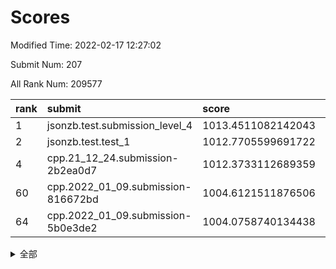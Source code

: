 # Scores

Modified Time: 2022-02-17 12:27:02

Submit Num: 207

All Rank Num: 209577

| rank |               submit               |       score        |       sigma        | pk_num |
| :--- | :--------------------------------- | :----------------- | :----------------- | :----- |
| 1    | jsonzb.test.submission_level_4     | 1013.4511082142043 | 0.8423913893949053 | 4047   |
| 2    | jsonzb.test.test_1                 | 1012.7705599691722 | 0.8058161504327934 | 4049   |
| 4    | cpp.21_12_24.submission-2b2ea0d7   | 1012.3733112689359 | 0.7875139327894651 | 4051   |
| 60   | cpp.2022_01_09.submission-816672bd | 1004.6121511876506 | 0.7172343136037223 | 4043   |
| 64   | cpp.2022_01_09.submission-5b0e3de2 | 1004.0758740134438 | 0.7124845562265676 | 4051   |


<details>
<summary>全部</summary>

| rank |                 submit                 |       score        |       sigma        | pk_num |
| :--- | :------------------------------------- | :----------------- | :----------------- | :----- |
| 1    | jsonzb.test.submission_level_4         | 1013.4511082142043 | 0.8423913893949053 | 4047   |
| 2    | jsonzb.test.test_1                     | 1012.7705599691722 | 0.8058161504327934 | 4049   |
| 3    | gobigger.level_3.submission_level_3_35 | 1012.4405652894836 | 0.8116527357165134 | 4043   |
| 4    | cpp.21_12_24.submission-2b2ea0d7       | 1012.3733112689359 | 0.7875139327894651 | 4051   |
| 5    | gobigger.level_3.submission_level_3_4  | 1011.1806130950359 | 0.752278829052775  | 4046   |
| 6    | gobigger.level_3.submission_level_3_36 | 1010.9431461329029 | 0.7673396887920596 | 4046   |
| 7    | gobigger.level_3.submission_level_3_32 | 1010.7580553822812 | 0.7709864788196221 | 4051   |
| 8    | gobigger.level_3.submission_level_3_29 | 1010.7521070658113 | 0.7717353491587505 | 4056   |
| 9    | gobigger.level_3.submission_level_3_48 | 1010.671999682001  | 0.7568992924672022 | 4050   |
| 10   | gobigger.level_3.submission_level_3_19 | 1010.6346129276116 | 0.7587466642116917 | 4049   |
| 11   | gobigger.level_3.submission_level_3_0  | 1010.63247464376   | 0.7534112205529195 | 4048   |
| 12   | gobigger.level_3.submission_level_3_15 | 1010.6070870152267 | 0.7630289346656929 | 4053   |
| 13   | gobigger.level_3.submission_level_3_31 | 1010.5469781086007 | 0.7786346705459292 | 4043   |
| 14   | gobigger.level_3.submission_level_3_41 | 1010.5408830989214 | 0.7776130663697828 | 4048   |
| 15   | gobigger.level_3.submission_level_3_18 | 1010.5337392601537 | 0.7689749347158328 | 4053   |
| 16   | gobigger.level_3.submission_level_3_27 | 1010.4993619970113 | 0.7657323782401885 | 4051   |
| 17   | gobigger.level_3.submission_level_3_49 | 1010.4656044161865 | 0.7490772538991508 | 4048   |
| 18   | gobigger.level_3.submission_level_3_44 | 1010.3341699911405 | 0.7730568308947157 | 4053   |
| 19   | gobigger.level_3.submission_level_3_45 | 1010.319092457487  | 0.760107562007287  | 4052   |
| 20   | gobigger.level_3.submission_level_3_14 | 1010.1628467970409 | 0.7563823752317458 | 4050   |
| 21   | gobigger.level_3.submission_level_3_20 | 1010.1559374248576 | 0.7555886677110069 | 4047   |
| 22   | gobigger.level_3.submission_level_3_6  | 1010.1182419753388 | 0.7536303162883602 | 4053   |
| 23   | gobigger.level_3.submission_level_3_17 | 1009.9781730297152 | 0.7745796655741131 | 4052   |
| 24   | gobigger.level_3.submission_level_3_8  | 1009.9348806659979 | 0.7442542599313884 | 4046   |
| 25   | gobigger.level_3.submission_level_3_33 | 1009.9297288598063 | 0.7677993044170511 | 4048   |
| 26   | gobigger.level_3.submission_level_3_34 | 1009.8152237557097 | 0.735960502405607  | 4055   |
| 27   | gobigger.level_3.submission_level_3_5  | 1009.8030982044895 | 0.7552803418224908 | 4045   |
| 28   | gobigger.level_3.submission_level_3_47 | 1009.7674200895611 | 0.7401978166545325 | 4051   |
| 29   | gobigger.level_3.submission_level_3_43 | 1009.7328821373272 | 0.7477053189245819 | 4048   |
| 30   | gobigger.level_3.submission_level_3_39 | 1009.688169379373  | 0.7799454143706454 | 4046   |
| 31   | gobigger.level_3.submission_level_3_46 | 1009.6521657688011 | 0.7809478625186667 | 4057   |
| 32   | gobigger.level_3.submission_level_3_26 | 1009.6150359955346 | 0.7471676649417064 | 4055   |
| 33   | gobigger.level_3.submission_level_3_12 | 1009.604347841997  | 0.7467928114486916 | 4050   |
| 34   | gobigger.level_3.submission_level_3_7  | 1009.5936021458886 | 0.7367193727057147 | 4049   |
| 35   | gobigger.level_3.submission_level_3_24 | 1009.5382465233508 | 0.7597989147589618 | 4047   |
| 36   | gobigger.level_3.submission_level_3_13 | 1009.5006532267572 | 0.7577773146505941 | 4049   |
| 37   | gobigger.level_3.submission_level_3_38 | 1009.4709260327625 | 0.7357959649915925 | 4055   |
| 38   | gobigger.level_3.submission_level_3_16 | 1009.4589254748369 | 0.749466267913969  | 4052   |
| 39   | gobigger.level_3.submission_level_3_30 | 1009.4081098976628 | 0.7574156380922064 | 4054   |
| 40   | gobigger.level_3.submission_level_3_2  | 1009.4064668747842 | 0.7391600662245215 | 4050   |
| 41   | gobigger.level_3.submission_level_3_23 | 1009.3342925769549 | 0.7755348243373921 | 4051   |
| 42   | gobigger.level_3.submission_level_3_37 | 1009.3313239595145 | 0.7481122932185701 | 4047   |
| 43   | gobigger.level_3.submission_level_3_1  | 1009.3031957296631 | 0.7422716345490745 | 4046   |
| 44   | gobigger.level_3.submission_level_3_42 | 1009.2273397594282 | 0.7417885019906256 | 4050   |
| 45   | gobigger.level_3.submission_level_3_28 | 1009.192056585518  | 0.7537288916819873 | 4048   |
| 46   | gobigger.level_3.submission_level_3_22 | 1009.1522025888892 | 0.7561417879559315 | 4049   |
| 47   | gobigger.level_3.submission_level_3_11 | 1009.1286542490593 | 0.7485820804961255 | 4048   |
| 48   | gobigger.level_3.submission_level_3_25 | 1009.0121733390102 | 0.748233047686478  | 4044   |
| 49   | gobigger.level_3.submission_level_3_10 | 1008.9938638975174 | 0.7358450205764636 | 4049   |
| 50   | gobigger.level_3.submission_level_3_9  | 1008.7167560889609 | 0.7326020952674535 | 4056   |
| 51   | gobigger.level_3.submission_level_3_40 | 1008.659776920066  | 0.7509201013447651 | 4051   |
| 52   | gobigger.level_3.submission_level_3_3  | 1008.4505331799443 | 0.7372607650185865 | 4052   |
| 53   | gobigger.level_3.submission_level_3_21 | 1008.0247873856863 | 0.7322440509598402 | 4053   |
| 54   | gobigger.level_1.submission_level_1_14 | 1004.9611105086935 | 0.7181003186463819 | 4051   |
| 55   | gobigger.level_1.submission_level_1_32 | 1004.8850093912145 | 0.7157720815505292 | 4048   |
| 56   | gobigger.level_1.submission_level_1_42 | 1004.8498496055095 | 0.7169808125068561 | 4049   |
| 57   | gobigger.level_1.submission_level_1_20 | 1004.7863478853367 | 0.7268975265925146 | 4046   |
| 58   | gobigger.level_1.submission_level_1_26 | 1004.7565700977286 | 0.7339532657950603 | 4058   |
| 59   | gobigger.level_1.submission_level_1_15 | 1004.68759158439   | 0.7226431771723963 | 4050   |
| 60   | cpp.2022_01_09.submission-816672bd     | 1004.6121511876506 | 0.7172343136037223 | 4043   |
| 61   | gobigger.level_1.submission_level_1_12 | 1004.4412006983089 | 0.7243301018160465 | 4053   |
| 62   | gobigger.level_1.submission_level_1_4  | 1004.391183168957  | 0.7235181237686754 | 4049   |
| 63   | gobigger.level_1.submission_level_1_37 | 1004.333744118338  | 0.7341258896122012 | 4048   |
| 64   | cpp.2022_01_09.submission-5b0e3de2     | 1004.0758740134438 | 0.7124845562265676 | 4051   |
| 65   | gobigger.level_1.submission_level_1_44 | 1004.0027192425272 | 0.7211207154795665 | 4049   |
| 66   | gobigger.level_1.submission_level_1_31 | 1003.9491214355216 | 0.709736170736985  | 4055   |
| 67   | gobigger.level_1.submission_level_1_6  | 1003.9343506171649 | 0.7162649164704765 | 4053   |
| 68   | gobigger.level_1.submission_level_1_33 | 1003.9030953504677 | 0.70723129876687   | 4046   |
| 69   | gobigger.level_1.submission_level_1_23 | 1003.8587746830234 | 0.7195124937075633 | 4048   |
| 70   | gobigger.level_1.submission_level_1_18 | 1003.8547989815324 | 0.7101562783792512 | 4048   |
| 71   | gobigger.level_1.submission_level_1_49 | 1003.7894499987248 | 0.7168682376593859 | 4049   |
| 72   | gobigger.level_1.submission_level_1_7  | 1003.7484875278042 | 0.706677216310992  | 4051   |
| 73   | gobigger.level_1.submission_level_1_35 | 1003.6806321149535 | 0.7076049071391721 | 4051   |
| 74   | gobigger.level_1.submission_level_1_28 | 1003.6528422536078 | 0.7131167529945935 | 4050   |
| 75   | gobigger.level_1.submission_level_1_2  | 1003.5564356102228 | 0.7073629127381026 | 4047   |
| 76   | gobigger.level_1.submission_level_1_48 | 1003.5118748728618 | 0.7169747953855197 | 4051   |
| 77   | gobigger.level_1.submission_level_1_47 | 1003.5049731173622 | 0.7190079786318284 | 4044   |
| 78   | gobigger.level_1.submission_level_1_29 | 1003.4671866684774 | 0.7258254134590091 | 4052   |
| 79   | gobigger.level_1.submission_level_1_39 | 1003.4355383196875 | 0.7208312246848286 | 4054   |
| 80   | gobigger.level_1.submission_level_1_17 | 1003.4146120805437 | 0.71908852769468   | 4060   |
| 81   | gobigger.level_1.submission_level_1_5  | 1003.3981335233584 | 0.7269516872284151 | 4048   |
| 82   | gobigger.level_1.submission_level_1_40 | 1003.3761098550614 | 0.7141102742126328 | 4049   |
| 83   | gobigger.level_1.submission_level_1_11 | 1003.2949706519108 | 0.7213777679605032 | 4049   |
| 84   | gobigger.level_1.submission_level_1_41 | 1003.2680539589447 | 0.7107609685690814 | 4051   |
| 85   | gobigger.level_1.submission_level_1_1  | 1003.2166351643948 | 0.7137699117920827 | 4052   |
| 86   | gobigger.level_1.submission_level_1_46 | 1003.2105403803401 | 0.7079318489136351 | 4048   |
| 87   | gobigger.level_1.submission_level_1_38 | 1003.2084644053178 | 0.7139400788739513 | 4047   |
| 88   | gobigger.level_1.submission_level_1_45 | 1003.191816986165  | 0.7196986928641395 | 4052   |
| 89   | gobigger.level_1.submission_level_1_13 | 1003.145732860075  | 0.716568015065192  | 4048   |
| 90   | gobigger.level_1.submission_level_1_24 | 1003.1099044812729 | 0.7188179816305561 | 4053   |
| 91   | gobigger.level_1.submission_level_1_34 | 1003.0204414192672 | 0.7107575679338581 | 4048   |
| 92   | gobigger.level_1.submission_level_1_9  | 1003.0184757728875 | 0.7127275285781127 | 4043   |
| 93   | gobigger.level_1.submission_level_1_22 | 1002.9392144582085 | 0.7095401961900429 | 4054   |
| 94   | gobigger.level_1.submission_level_1_43 | 1002.918659365558  | 0.725680965815522  | 4050   |
| 95   | gobigger.level_1.submission_level_1_3  | 1002.8284211064088 | 0.7146275294288471 | 4049   |
| 96   | gobigger.level_1.submission_level_1_21 | 1002.7984458490365 | 0.7184892960779393 | 4049   |
| 97   | gobigger.level_1.submission_level_1_30 | 1002.6711961495924 | 0.7156502418497739 | 4044   |
| 98   | gobigger.level_1.submission_level_1_25 | 1002.5458092689419 | 0.7132182004026045 | 4048   |
| 99   | gobigger.level_1.submission_level_1_16 | 1002.5019296788709 | 0.7101660628698048 | 4053   |
| 100  | gobigger.level_1.submission_level_1_10 | 1002.4294605377358 | 0.7119037804362953 | 4053   |
| 101  | gobigger.level_1.submission_level_1_27 | 1002.4069935535307 | 0.7115962524024079 | 4048   |
| 102  | gobigger.level_1.submission_level_1_8  | 1002.391064992957  | 0.705309056264605  | 4051   |
| 103  | gobigger.level_1.submission_level_1_0  | 1002.3437478971854 | 0.7153912555761363 | 4053   |
| 104  | gobigger.level_1.submission_level_1_19 | 1002.3425472671527 | 0.7028971431871194 | 4049   |
| 105  | gobigger.level_1.submission_level_1_36 | 1002.259299381068  | 0.7105433965002077 | 4045   |
| 106  | gobigger.random.submission_random_13   | 997.593734536318   | 0.717630492314754  | 4048   |
| 107  | gobigger.random.submission_random_28   | 997.008280097421   | 0.6995642538191842 | 4054   |
| 108  | gobigger.random.submission_random_47   | 996.7652335354275  | 0.7024449245631441 | 4048   |
| 109  | gobigger.random.submission_random_37   | 996.7285109351541  | 0.7115602058584509 | 4054   |
| 110  | gobigger.random.submission_random_42   | 996.619646085603   | 0.7220785923992522 | 4053   |
| 111  | gobigger.random.submission_random_48   | 996.6179295842825  | 0.7140455825195188 | 4051   |
| 112  | gobigger.random.submission_random_15   | 996.5622785934912  | 0.7095850870395024 | 4052   |
| 113  | gobigger.random.submission_random_11   | 996.5599533354235  | 0.7041659083831078 | 4049   |
| 114  | gobigger.random.submission_random_35   | 996.4894649884487  | 0.7097754832703559 | 4051   |
| 115  | gobigger.random.submission_random_44   | 996.4751652139989  | 0.7140238410274053 | 4051   |
| 116  | gobigger.random.submission_random_10   | 996.4528182234857  | 0.6939417892345991 | 4053   |
| 117  | gobigger.random.submission_random_25   | 996.4248172761173  | 0.7163717463915571 | 4044   |
| 118  | gobigger.random.submission_random_6    | 996.3604448374725  | 0.7215793487151001 | 4050   |
| 119  | gobigger.random.submission_random_46   | 996.3103111384105  | 0.7004371160468154 | 4055   |
| 120  | gobigger.random.submission_random_40   | 996.3062116454586  | 0.7123386926253925 | 4052   |
| 121  | gobigger.random.submission_random_32   | 996.2815122731573  | 0.7084337569355966 | 4047   |
| 122  | gobigger.random.submission_random_33   | 996.2579592129648  | 0.7159351183708581 | 4055   |
| 123  | gobigger.random.submission_random_34   | 996.2529343645024  | 0.7139330995709317 | 4047   |
| 124  | gobigger.random.submission_random_45   | 996.2476356088607  | 0.7186824238469067 | 4047   |
| 125  | gobigger.random.submission_random_27   | 996.2338028279672  | 0.7105782534976198 | 4050   |
| 126  | gobigger.random.submission_random_16   | 996.224061094231   | 0.7037264698507498 | 4047   |
| 127  | gobigger.random.submission_random_31   | 996.1274698867412  | 0.7095607967683103 | 4049   |
| 128  | gobigger.random.submission_random_3    | 996.0849819715431  | 0.7077806273203827 | 4049   |
| 129  | gobigger.random.submission_random_12   | 996.0432144801205  | 0.7099001211961546 | 4050   |
| 130  | gobigger.random.submission_random_38   | 996.0410144979232  | 0.7160139748098667 | 4047   |
| 131  | gobigger.random.submission_random_19   | 995.9079148001484  | 0.7119111310652094 | 4049   |
| 132  | gobigger.random.submission_random_22   | 995.9045940353915  | 0.694437875006905  | 4049   |
| 133  | gobigger.random.submission_random_43   | 995.882484952012   | 0.7016308643750985 | 4055   |
| 134  | gobigger.random.submission_random_49   | 995.8305237492676  | 0.7198622286351057 | 4048   |
| 135  | gobigger.random.submission_random_26   | 995.758178584684   | 0.7077562492415791 | 4041   |
| 136  | gobigger.random.submission_random_18   | 995.7208712697345  | 0.7225180584568118 | 4047   |
| 137  | gobigger.random.submission_random_5    | 995.7099270781728  | 0.705480202931914  | 4048   |
| 138  | gobigger.random.submission_random_0    | 995.6783987784409  | 0.7069092827238902 | 4056   |
| 139  | gobigger.random.submission_random_4    | 995.61791898937    | 0.7069700823101828 | 4051   |
| 140  | gobigger.random.submission_random_7    | 995.605907953586   | 0.7063532291789267 | 4046   |
| 141  | gobigger.random.submission_random_41   | 995.5076558013109  | 0.7156937142904297 | 4049   |
| 142  | gobigger.random.submission_random_9    | 995.4855582712985  | 0.7071912372381071 | 4049   |
| 143  | gobigger.random.submission_random_2    | 995.4673601095993  | 0.7159329830856229 | 4054   |
| 144  | gobigger.random.submission_random_17   | 995.4669294131385  | 0.7203602217370089 | 4053   |
| 145  | gobigger.random.submission_random_39   | 995.374612800973   | 0.7021620475422881 | 4052   |
| 146  | gobigger.random.submission_random_29   | 995.306057680783   | 0.709401704109158  | 4047   |
| 147  | gobigger.random.submission_random_1    | 995.3022509551398  | 0.7120083423632884 | 4053   |
| 148  | gobigger.random.submission_random_24   | 995.292234602798   | 0.7187501110504464 | 4048   |
| 149  | gobigger.random.submission_random_14   | 995.1829167269723  | 0.7240866196188518 | 4048   |
| 150  | gobigger.random.submission_random_21   | 995.158827740604   | 0.7181862617356953 | 4050   |
| 151  | gobigger.random.submission_random_23   | 995.0429588188971  | 0.7142988434345552 | 4046   |
| 152  | gobigger.random.submission_random_8    | 995.0137270414521  | 0.7054223732423534 | 4051   |
| 153  | gobigger.random.submission_random_20   | 994.9445376436292  | 0.7119483512290732 | 4051   |
| 154  | gobigger.random.submission_random_36   | 994.6230353805663  | 0.7191373557598025 | 4052   |
| 155  | gobigger.level_2.submission_level_2_38 | 994.325222381775   | 0.7450512261105512 | 4053   |
| 156  | gobigger.random.submission_random_30   | 994.0511208797601  | 0.7203676134001011 | 4049   |
| 157  | gobigger.level_2.submission_level_2_21 | 993.5633851865799  | 0.735461703557182  | 4051   |
| 158  | gobigger.level_2.submission_level_2_10 | 993.5417098925179  | 0.7328857969606555 | 4051   |
| 159  | gobigger.level_2.submission_level_2_37 | 993.3009452444763  | 0.7378801094300315 | 4049   |
| 160  | gobigger.level_2.submission_level_2_16 | 993.1757548475232  | 0.7416117496963753 | 4051   |
| 161  | gobigger.level_2.submission_level_2_32 | 993.1547698727705  | 0.7327248152868464 | 4051   |
| 162  | gobigger.level_2.submission_level_2_20 | 992.9593103713755  | 0.7577014519837381 | 4046   |
| 163  | gobigger.level_2.submission_level_2_6  | 992.9355778899022  | 0.741721091350728  | 4049   |
| 164  | gobigger.level_2.submission_level_2_19 | 992.7189178159424  | 0.7264329321116529 | 4049   |
| 165  | gobigger.level_2.submission_level_2_4  | 992.6997481660168  | 0.7289634906878293 | 4052   |
| 166  | gobigger.level_2.submission_level_2_36 | 992.6982287486704  | 0.7398516095464389 | 4050   |
| 167  | gobigger.level_2.submission_level_2_17 | 992.6616797251139  | 0.7349726474161982 | 4047   |
| 168  | gobigger.level_2.submission_level_2_8  | 992.5413368538591  | 0.7614048639415623 | 4047   |
| 169  | gobigger.level_2.submission_level_2_18 | 992.5009621939174  | 0.7395429081162869 | 4049   |
| 170  | gobigger.level_2.submission_level_2_23 | 992.4317932200693  | 0.732336463461258  | 4052   |
| 171  | gobigger.level_2.submission_level_2_30 | 992.4230896054546  | 0.763300795792088  | 4051   |
| 172  | gobigger.level_2.submission_level_2_12 | 992.4030117857023  | 0.7601515493927888 | 4048   |
| 173  | gobigger.level_2.submission_level_2_39 | 992.3818592232359  | 0.7332046293019305 | 4048   |
| 174  | gobigger.level_2.submission_level_2_47 | 992.3774088521772  | 0.7269282168578024 | 4056   |
| 175  | gobigger.level_2.submission_level_2_35 | 992.2516298138776  | 0.7733104543025754 | 4050   |
| 176  | gobigger.level_2.submission_level_2_14 | 992.2206189219801  | 0.734809736263202  | 4055   |
| 177  | gobigger.level_2.submission_level_2_15 | 992.2091370910251  | 0.742183110472078  | 4051   |
| 178  | gobigger.level_2.submission_level_2_22 | 992.192220339922   | 0.7453668605917314 | 4044   |
| 179  | gobigger.level_2.submission_level_2_44 | 992.1835564004077  | 0.7488797626202324 | 4052   |
| 180  | gobigger.level_2.submission_level_2_27 | 992.1694336217209  | 0.7430689618412241 | 4044   |
| 181  | gobigger.level_2.submission_level_2_11 | 992.128248356151   | 0.7401306135700951 | 4049   |
| 182  | gobigger.level_2.submission_level_2_1  | 992.123280182667   | 0.7410547470105059 | 4045   |
| 183  | gobigger.level_2.submission_level_2_34 | 992.0668043240369  | 0.7365249254732827 | 4049   |
| 184  | gobigger.level_2.submission_level_2_40 | 992.0629471876458  | 0.7437031025741899 | 4053   |
| 185  | gobigger.level_2.submission_level_2_9  | 992.0583405373362  | 0.7613473879961472 | 4053   |
| 186  | gobigger.level_2.submission_level_2_13 | 991.9144175584149  | 0.7573950245571284 | 4051   |
| 187  | gobigger.level_2.submission_level_2_26 | 991.8755924763567  | 0.7530171392945808 | 4048   |
| 188  | gobigger.level_2.submission_level_2_0  | 991.8649378711358  | 0.7436767024876754 | 4051   |
| 189  | gobigger.level_2.submission_level_2_24 | 991.8051515880414  | 0.7446543540272396 | 4053   |
| 190  | gobigger.level_2.submission_level_2_41 | 991.6874988588497  | 0.7661777870321369 | 4047   |
| 191  | gobigger.level_2.submission_level_2_33 | 991.6796531714846  | 0.7604048881337965 | 4049   |
| 192  | gobigger.level_2.submission_level_2_43 | 991.6346899339593  | 0.7494313603416459 | 4052   |
| 193  | gobigger.level_2.submission_level_2_45 | 991.6081696516138  | 0.758788427307278  | 4046   |
| 194  | gobigger.level_2.submission_level_2_31 | 991.5382766043559  | 0.7498945137283299 | 4051   |
| 195  | gobigger.level_2.submission_level_2_7  | 991.5050379859414  | 0.7487992058413375 | 4047   |
| 196  | gobigger.level_2.submission_level_2_29 | 991.4783878437427  | 0.7700641897912692 | 4051   |
| 197  | gobigger.level_2.submission_level_2_25 | 991.3532655397543  | 0.7341419597183513 | 4052   |
| 198  | gobigger.level_2.submission_level_2_5  | 991.2756357494089  | 0.749862816302402  | 4049   |
| 199  | gobigger.level_2.submission_level_2_49 | 991.249845908097   | 0.7525050930062402 | 4046   |
| 200  | gobigger.level_2.submission_level_2_42 | 991.0516064039684  | 0.7488903330178158 | 4052   |
| 201  | gobigger.level_2.submission_level_2_28 | 990.6868196739125  | 0.7552074025072325 | 4051   |
| 202  | gobigger.level_2.submission_level_2_48 | 990.10658584144    | 0.7600062907284538 | 4049   |
| 203  | gobigger.level_2.submission_level_2_2  | 990.0124333178221  | 0.7627789537397794 | 4047   |
| 204  | gobigger.level_2.submission_level_2_46 | 989.8338711207691  | 0.7752970884827539 | 4052   |
| 205  | gobigger.level_2.submission_level_2_3  | 989.6291253492691  | 0.78181028705557   | 4044   |
| 206  | gobigger.none.submission_none_1        | 978.9351994736293  | 1.2166540410562818 | 4053   |
| 207  | gobigger.none.submission_none_0        | 975.0936938015673  | 1.508789025032281  | 4052   |

</details>